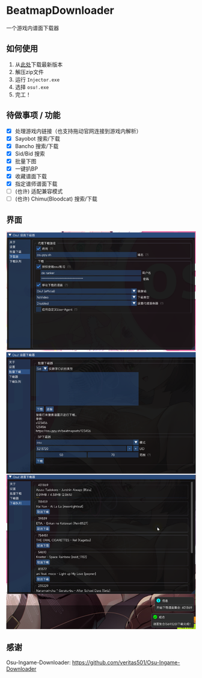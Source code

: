 # BeatmapDownloader

一个游戏内谱面下载器

## 如何使用

1. 从[此处](https://github.com/KyuubiRan/BeatmapDownloader/releases)下载最新版本
2. 解压zip文件
3. 运行 `Injector.exe`
4. 选择 `osu!.exe`
5. 完工！

## 待做事项 / 功能

- [x] 处理游戏内链接（也支持拖动官网连接到游戏内解析）
- [x] Sayobot 搜索/下载
- [x] Bancho 搜索/下载
- [x] Sid/Bid 搜索
- [x] 批量下图
- [x] 一键扒BP
- [x] 收藏谱面下载
- [x] 指定谱师谱面下载
- [ ] (也许) 适配兼容模式
- [ ] (也许) Chimu(Bloodcat) 搜索/下载

## 界面

![image1](docs/img/zh_cn/1.png)
![image2](docs/img/zh_cn/2.png)
![image3](docs/img/zh_cn/3.png)

## 感谢

Osu-Ingame-Downloader: https://github.com/veritas501/Osu-Ingame-Downloader
